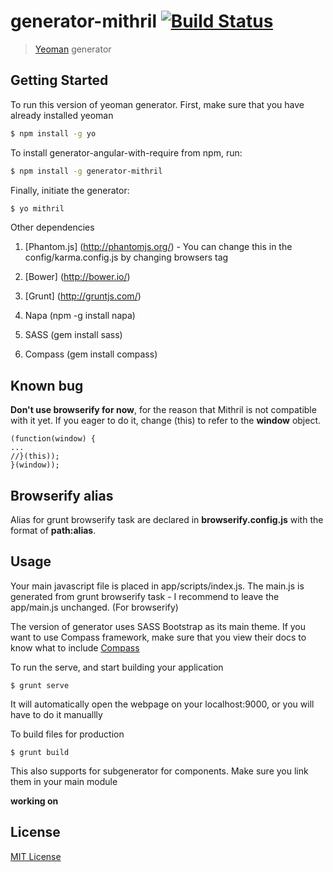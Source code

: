 # generator-mithril [![Build Status](https://secure.travis-ci.org/hung-phan/generator-mithril.png?branch=master)](https://travis-ci.org/hung-phan/generator-mithril)

> [Yeoman](http://yeoman.io) generator


## Getting Started

To run this version of yeoman generator. First, make sure that you have already installed yeoman

```bash
$ npm install -g yo
```

To install generator-angular-with-require from npm, run:

```bash
$ npm install -g generator-mithril
```

Finally, initiate the generator:

```bash
$ yo mithril
```

Other dependencies

1. [Phantom.js] (http://phantomjs.org/) - You can change this in the config/karma.config.js by changing browsers tag

2. [Bower] (http://bower.io/)

3. [Grunt] (http://gruntjs.com/)

4. Napa (npm -g install napa)

5. SASS (gem install sass)

5. Compass (gem install compass)

## Known bug
__Don't use browserify for now__, for the reason that Mithril is not compatible with it yet.
If you eager to do it, change (this) to refer to the __window__ object.

```
(function(window) {
...
//}(this));
}(window));
```

## Browserify alias
Alias for grunt browserify task are declared in __browserify.config.js__ with the format of __path:alias__.

## Usage

Your main javascript file is placed in app/scripts/index.js. The main.js is generated from grunt browserify task - I recommend to
leave the app/main.js unchanged. (For browserify)

The version of generator uses SASS Bootstrap as its main theme. If you want to use Compass framework, make sure that you
view their docs to know what to include [Compass](http://compass-style.org/reference/compass)

To run the serve, and start building your application
```
$ grunt serve
```
It will automatically open the webpage on your localhost:9000, or you will have to do it manuallly

To build files for production
```
$ grunt build
```

This also supports for subgenerator for components. Make sure you link them in your
main module

__working on__

## License

[MIT License](http://en.wikipedia.org/wiki/MIT_License)
